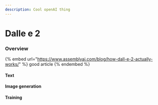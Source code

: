 ```yaml
---
description: Cool openAI thing
---
```


# Dalle e 2

### Overview

{% embed url="https://www.assemblyai.com/blog/how-dall-e-2-actually-works/" %}
good article
{% endembed %}

#### Text

#### Image generation

#### Training
